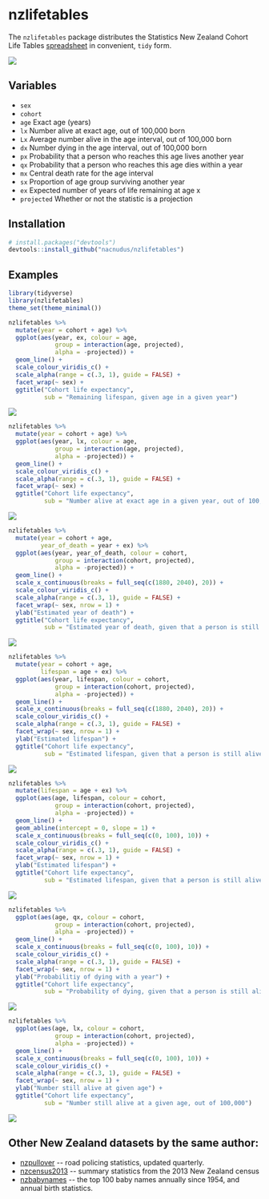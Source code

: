 
<!-- README.md is generated from README.Rmd. Please edit that file -->
nzlifetables
============

The `nzlifetables` package distributes the Statistics New Zealand Cohort Life Tables [spreadsheet](http://www.stats.govt.nz/browse_for_stats/health/life_expectancy/cohort-life-tables-info-releases.aspx) in convenient, `tidy` form.

![](README-unnamed-chunk-2-1.png)

Variables
---------

-   `sex`
-   `cohort`
-   `age` Exact age (years)
-   `lx` Number alive at exact age, out of 100,000 born
-   `Lx` Average number alive in the age interval, out of 100,000 born
-   `dx` Number dying in the age interval, out of 100,000 born
-   `px` Probability that a person who reaches this age lives another year
-   `qx` Probability that a person who reaches this age dies within a year
-   `mx` Central death rate for the age interval
-   `sx` Proportion of age group surviving another year
-   `ex` Expected number of years of life remaining at age x
-   `projected` Whether or not the statistic is a projection

Installation
------------

``` r
# install.packages("devtools")
devtools::install_github("nacnudus/nzlifetables")
```

Examples
--------

``` r
library(tidyverse)
library(nzlifetables)
theme_set(theme_minimal())
```

``` r
nzlifetables %>%
  mutate(year = cohort + age) %>%
  ggplot(aes(year, ex, colour = age,
             group = interaction(age, projected),
             alpha = -projected)) +
  geom_line() +
  scale_colour_viridis_c() +
  scale_alpha(range = c(.3, 1), guide = FALSE) +
  facet_wrap(~ sex) +
  ggtitle("Cohort life expectancy",
          sub = "Remaining lifespan, given age in a given year")
```

![](README-unnamed-chunk-5-1.png)

``` r
nzlifetables %>%
  mutate(year = cohort + age) %>%
  ggplot(aes(year, lx, colour = age,
             group = interaction(age, projected),
             alpha = -projected)) +
  geom_line() +
  scale_colour_viridis_c() +
  scale_alpha(range = c(.3, 1), guide = FALSE) +
  facet_wrap(~ sex) +
  ggtitle("Cohort life expectancy",
          sub = "Number alive at exact age in a given year, out of 100,000")
```

![](README-unnamed-chunk-6-1.png)

``` r
nzlifetables %>%
  mutate(year = cohort + age,
         year_of_death = year + ex) %>%
  ggplot(aes(year, year_of_death, colour = cohort,
             group = interaction(cohort, projected),
             alpha = -projected)) +
  geom_line() +
  scale_x_continuous(breaks = full_seq(c(1880, 2040), 20)) +
  scale_colour_viridis_c() +
  scale_alpha(range = c(.3, 1), guide = FALSE) +
  facet_wrap(~ sex, nrow = 1) +
  ylab("Estimated year of death") +
  ggtitle("Cohort life expectancy",
          sub = "Estimated year of death, given that a person is still alive in a given year")
```

![](README-unnamed-chunk-7-1.png)

``` r
nzlifetables %>%
  mutate(year = cohort + age,
         lifespan = age + ex) %>%
  ggplot(aes(year, lifespan, colour = cohort,
             group = interaction(cohort, projected),
             alpha = -projected)) +
  geom_line() +
  scale_x_continuous(breaks = full_seq(c(1880, 2040), 20)) +
  scale_colour_viridis_c() +
  scale_alpha(range = c(.3, 1), guide = FALSE) +
  facet_wrap(~ sex, nrow = 1) +
  ylab("Estimated lifespan") +
  ggtitle("Cohort life expectancy",
          sub = "Estimated lifespan, given that a person is still alive in a given year")
```

![](README-unnamed-chunk-8-1.png)

``` r
nzlifetables %>%
  mutate(lifespan = age + ex) %>%
  ggplot(aes(age, lifespan, colour = cohort,
             group = interaction(cohort, projected),
             alpha = -projected)) +
  geom_line() +
  geom_abline(intercept = 0, slope = 1) +
  scale_x_continuous(breaks = full_seq(c(0, 100), 10)) +
  scale_colour_viridis_c() +
  scale_alpha(range = c(.3, 1), guide = FALSE) +
  facet_wrap(~ sex, nrow = 1) +
  ylab("Estimated lifespan") +
  ggtitle("Cohort life expectancy",
          sub = "Estimated lifespan, given that a person is still alive at a given age")
```

![](README-unnamed-chunk-9-1.png)

``` r
nzlifetables %>%
  ggplot(aes(age, qx, colour = cohort,
             group = interaction(cohort, projected),
             alpha = -projected)) +
  geom_line() +
  scale_x_continuous(breaks = full_seq(c(0, 100), 10)) +
  scale_colour_viridis_c() +
  scale_alpha(range = c(.3, 1), guide = FALSE) +
  facet_wrap(~ sex, nrow = 1) +
  ylab("Probabilitiy of dying with a year") +
  ggtitle("Cohort life expectancy",
          sub = "Probability of dying, given that a person is still alive at a given age")
```

![](README-unnamed-chunk-10-1.png)

``` r
nzlifetables %>%
  ggplot(aes(age, lx, colour = cohort,
             group = interaction(cohort, projected),
             alpha = -projected)) +
  geom_line() +
  scale_x_continuous(breaks = full_seq(c(0, 100), 10)) +
  scale_colour_viridis_c() +
  scale_alpha(range = c(.3, 1), guide = FALSE) +
  facet_wrap(~ sex, nrow = 1) +
  ylab("Number still alive at given age") +
  ggtitle("Cohort life expectancy",
          sub = "Number still alive at a given age, out of 100,000")
```

![](README-unnamed-chunk-11-1.png)

Other New Zealand datasets by the same author:
----------------------------------------------

-   [nzpullover](https://nacnudus.github.io/nzpullover) -- road policing statistics, updated quarterly.
-   [nzcensus2013](https://github.com/nacnudus/nzcensus2013) -- summary statistics from the 2013 New Zealand census
-   [nzbabynames](https://github.com/nacnudus/nzbabynames) -- the top 100 baby names annually since 1954, and annual birth statistics.
